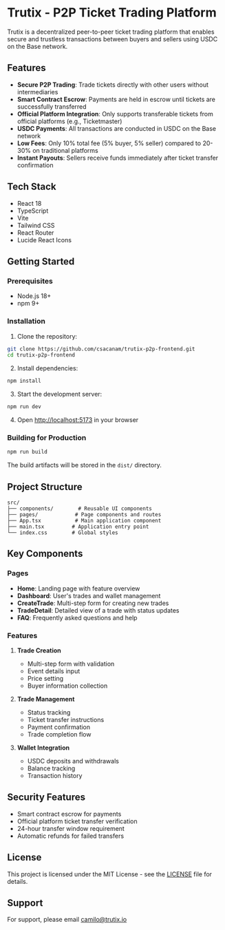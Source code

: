 # Trutix - P2P Ticket Trading Platform

Trutix is a decentralized peer-to-peer ticket trading platform that enables secure and trustless transactions between buyers and sellers using USDC on the Base network.

## Features

- **Secure P2P Trading**: Trade tickets directly with other users without intermediaries
- **Smart Contract Escrow**: Payments are held in escrow until tickets are successfully transferred
- **Official Platform Integration**: Only supports transferable tickets from official platforms (e.g., Ticketmaster)
- **USDC Payments**: All transactions are conducted in USDC on the Base network
- **Low Fees**: Only 10% total fee (5% buyer, 5% seller) compared to 20-30% on traditional platforms
- **Instant Payouts**: Sellers receive funds immediately after ticket transfer confirmation

## Tech Stack

- React 18
- TypeScript
- Vite
- Tailwind CSS
- React Router
- Lucide React Icons

## Getting Started

### Prerequisites

- Node.js 18+
- npm 9+

### Installation

1. Clone the repository:

```bash
git clone https://github.com/csacanam/trutix-p2p-frontend.git
cd trutix-p2p-frontend
```

2. Install dependencies:

```bash
npm install
```

3. Start the development server:

```bash
npm run dev
```

4. Open [http://localhost:5173](http://localhost:5173) in your browser

### Building for Production

```bash
npm run build
```

The build artifacts will be stored in the `dist/` directory.

## Project Structure

```
src/
├── components/        # Reusable UI components
├── pages/            # Page components and routes
├── App.tsx           # Main application component
├── main.tsx         # Application entry point
└── index.css        # Global styles
```

## Key Components

### Pages

- **Home**: Landing page with feature overview
- **Dashboard**: User's trades and wallet management
- **CreateTrade**: Multi-step form for creating new trades
- **TradeDetail**: Detailed view of a trade with status updates
- **FAQ**: Frequently asked questions and help

### Features

1. **Trade Creation**

   - Multi-step form with validation
   - Event details input
   - Price setting
   - Buyer information collection

2. **Trade Management**

   - Status tracking
   - Ticket transfer instructions
   - Payment confirmation
   - Trade completion flow

3. **Wallet Integration**
   - USDC deposits and withdrawals
   - Balance tracking
   - Transaction history

## Security Features

- Smart contract escrow for payments
- Official platform ticket transfer verification
- 24-hour transfer window requirement
- Automatic refunds for failed transfers

## License

This project is licensed under the MIT License - see the [LICENSE](LICENSE) file for details.

## Support

For support, please email camilo@trutix.io
